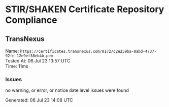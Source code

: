 # STIR/SHAKEN Certificate Repository Compliance

## TransNexus

Name: `https://certificates.transnexus.com/0172/c2e259ba-8abd-4737-92fe-12e9ef38eb4b.pem`\
Tested At: 06 Jul 23 13:57 UTC\
Time: 11ms

### Issues

no warning, or error, or notice date level issues were found

Generated: 06 Jul 23 14:08 UTC